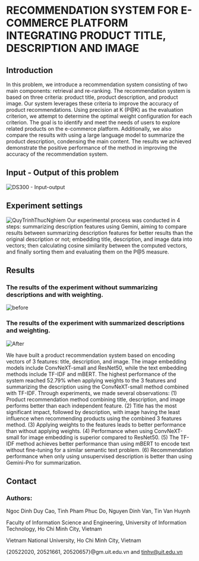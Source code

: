 # RECOMMENDATION SYSTEM FOR E-COMMERCE PLATFORM INTEGRATING PRODUCT TITLE, DESCRIPTION AND IMAGE

## Introduction
 In this problem, we introduce a recommendation system consisting of two main components: retrieval and re-ranking. The recommendation system is based on three criteria: product title, product description, and product image. Our system leverages these criteria to improve the accuracy of product recommendations. Using precision at K (P@K) as the evaluation criterion, we attempt to determine the optimal weight configuration for each criterion. The goal is to identify and meet the needs of users to explore related products on the e-commerce platform. Additionally, we also compare the results with using a large language model to summarize the product description, condensing the main content. The results we achieved demonstrate the positive performance of the method in improving the accuracy of the recommendation system. 

## Input - Output of this problem
![DS300 -  Input-output](https://github.com/duyngoc-adn/RECOMMENDATION-SYSTEM-FOR-E-COMMERCE-PLATFORM-INTEGRATING-PRODUCT-TITLE-DESCRIPTION-AND-IMAGE/assets/73750674/e42a1a34-308d-44fd-9c6b-c773035c7819)

## Experiment settings
![QuyTrinhThucNghiem](https://github.com/duyngoc-adn/RECOMMENDATION-SYSTEM-FOR-E-COMMERCE-PLATFORM-INTEGRATING-PRODUCT-TITLE-DESCRIPTION-AND-IMAGE/assets/73750674/3e6bea36-3fb2-4bc9-bef4-b71412bd4df5)
Our experimental process was conducted in 4 steps: summarizing description features using Gemini, aiming to compare results between summarizing description features for better results than the original description or not; embedding title, description, and image data into vectors; then calculating cosine similarity between the computed vectors, and finally sorting them and evaluating them on the P@5 measure.

## Results

### The results of the experiment without summarizing descriptions and with weighting.
![before](https://github.com/duyngoc-adn/RECOMMENDATION-SYSTEM-FOR-E-COMMERCE-PLATFORM-INTEGRATING-PRODUCT-TITLE-DESCRIPTION-AND-IMAGE/assets/73750674/25129429-74d6-4329-8a31-0f7c4041842e)

### The results of the experiment with summarized descriptions and weighting.
![After](https://github.com/duyngoc-adn/RECOMMENDATION-SYSTEM-FOR-E-COMMERCE-PLATFORM-INTEGRATING-PRODUCT-TITLE-DESCRIPTION-AND-IMAGE/assets/73750674/c8d9c483-8a38-4266-937d-2911de4348dd)

We have built a product recommendation system based on encoding vectors of 3 features: title, description, and image. The image embedding models include ConvNeXT-small and ResNet50, while the text embedding methods include TF-IDF and mBERT. The highest performance of the system reached 52.79% when applying weights to the 3 features and summarizing the description using the ConvNeXT-small method combined with TF-IDF. Through experiments, we made several observations: (1) Product recommendation method combining title, description, and image performs better than each independent feature. (2) Title has the most significant impact, followed by description, with image having the least influence when recommending products using the combined 3 features method. (3) Applying weights to the features leads to better performance than without applying weights. (4) Performance when using ConvNeXT-small for image embedding is superior compared to ResNet50. (5) The TF-IDF method achieves better performance than using mBERT to encode text without fine-tuning for a similar semantic text problem. (6) Recommendation performance when only using unsupervised description is better than using Gemini-Pro for summarization.

## Contact
### Authors:
Ngoc Dinh Duy Cao, Tinh Pham Phuc Do, Nguyen Dinh Van, Tin Van Huynh

Faculty of Information Science and Engineering, University of Information Technology, Ho Chi Minh City, Vietnam

Vietnam National University, Ho Chi Minh City, Vietnam

{20522020, 20521661, 20520657}@gm.uit.edu.vn and tinhv@uit.edu.vn

